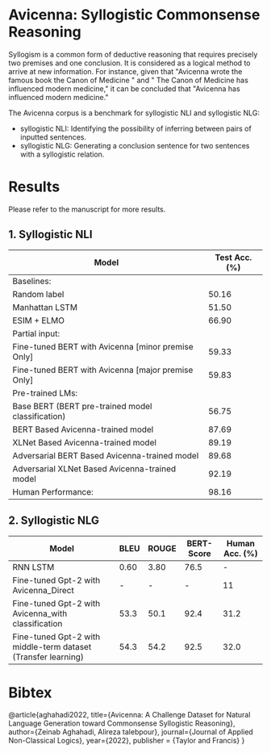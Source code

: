# Avicenna: Syllogistic Commonsense Reasoning
Syllogism is a common form of deductive reasoning that requires precisely two premises and one conclusion. It is considered as a logical method to arrive at new information. For instance, given that "Avicenna wrote the famous book the Canon of Medicine " and " The Canon of Medicine has influenced modern medicine," it can be concluded that "Avicenna has influenced modern medicine."


The Avicenna corpus is a benchmark for syllogistic NLI and syllogistic NLG: 


- syllogistic NLI: Identifying the possibility of inferring between pairs of inputted sentences. 
- syllogistic NLG: Generating a conclusion sentence for two sentences with a syllogistic relation.







# Results
Please refer to the manuscript for more results.





## 1. Syllogistic NLI 

Model| Test Acc. (%) 
 -----|------
 Baselines:| 
 Random label | 50.16   
 Manhattan LSTM | 51.50
 ESIM + ELMO |66.90
 Partial input:| 
 Fine-tuned BERT with Avicenna [minor premise Only] | 59.33
 Fine-tuned BERT with Avicenna [major premise Only] |59.83
 Pre-trained LMs:|
 Base BERT (BERT pre-trained model classification)| 56.75
 BERT Based Avicenna-trained model|87.69
 XLNet Based Avicenna-trained model |89.19
 Adversarial BERT Based Avicenna-trained model|89.68
 Adversarial XLNet Based Avicenna-trained model |92.19
 Human Performance:|98.16
 
 
 ## 2. Syllogistic NLG
 
 
 Model| BLEU | ROUGE | BERT-Score | Human Acc. (%) 
 -----|------| ------| ---------  |--------------  
 RNN LSTM| 0.60| 3.80 | 76.5  |-  
 Fine-tuned Gpt-2 with Avicenna_Direct | -      |  - |   -|11   
 Fine-tuned Gpt-2 with Avicenna_with classification | 53.3      |  50.1 |   92.4|31.2  
 Fine-tuned Gpt-2 with middle-term dataset (Transfer learning) | 54.3      |  54.2 |   92.5|32.0   
 



# Bibtex

@article{aghahadi2022,
  title={Avicenna: A Challenge Dataset for Natural Language Generation toward Commonsense Syllogistic Reasoning},
  author={Zeinab Aghahadi, Alireza talebpour},
  journal={Journal of Applied Non-Classical Logics},
  year={2022},
  publisher = {Taylor and Francis}
} 


